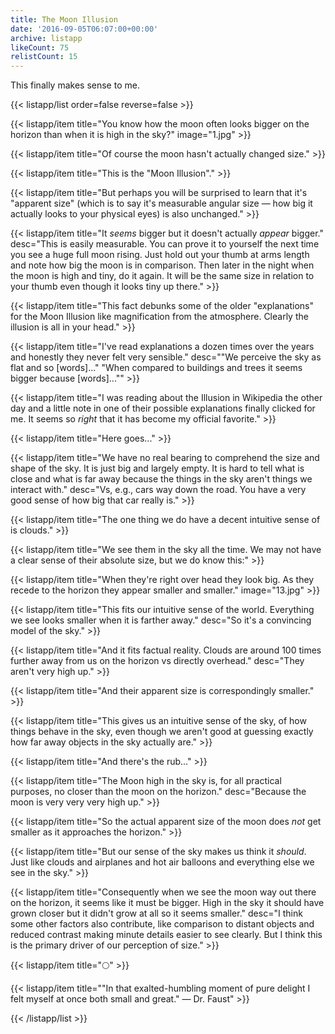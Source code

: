 ```yaml
---
title: The Moon Illusion
date: '2016-09-05T06:07:00+00:00'
archive: listapp
likeCount: 75
relistCount: 15
---
```


This finally makes sense to me.

<!--more-->

{{< listapp/list order=false reverse=false >}}

   {{< listapp/item title="You know how the moon often looks bigger on the horizon than when it is high in the sky?"
      image="1.jpg" >}}

   {{< listapp/item title="Of course the moon hasn't actually changed size." >}}

   {{< listapp/item title="This is the \"Moon Illusion\"." >}}

   {{< listapp/item title="But perhaps you will be surprised to learn that it's \"apparent size\" (which is to say it's measurable angular size — how big it actually looks to your physical eyes) is also unchanged." >}}

   {{< listapp/item title="It *seems* bigger but it doesn't actually *appear* bigger."
      desc="This is easily measurable. You can prove it to yourself the next time you see a huge full moon rising. Just hold out your thumb at arms length and note how big the moon is in comparison. Then later in the night when the moon is high and tiny, do it again. It will be the same size in relation to your thumb even though it looks tiny up there." >}}

   {{< listapp/item title="This fact debunks some of the older \"explanations\" for the Moon Illusion like magnification from the atmosphere. Clearly the illusion is all in your head." >}}

   {{< listapp/item title="I've read explanations a dozen times over the years and honestly they never felt very sensible."
      desc="\"We perceive the sky as flat and so [words]...\" \"When compared to buildings and trees it seems bigger because [words]...\"" >}}

   {{< listapp/item title="I was reading about the Illusion in Wikipedia the other day and a little note in one of their possible explanations finally clicked for me. It seems so *right* that it has become my official favorite." >}}

   {{< listapp/item title="Here goes..." >}}

   {{< listapp/item title="We have no real bearing to comprehend the size and shape of the sky. It is just big and largely empty. It is hard to tell what is close and what is far away because the things in the sky aren't things we interact with."
      desc="Vs, e.g., cars way down the road. You have a very good sense of how big that car really is." >}}

   {{< listapp/item title="The one thing we do have a decent intuitive sense of is clouds." >}}

   {{< listapp/item title="We see them in the sky all the time. We may not have a clear sense of their absolute size, but we do know this:" >}}

   {{< listapp/item title="When they're right over head they look big. As they recede to the horizon they appear smaller and smaller."
      image="13.jpg" >}}

   {{< listapp/item title="This fits our intuitive sense of the world. Everything we see looks smaller when it is farther away."
      desc="So it's a convincing model of the sky." >}}

   {{< listapp/item title="And it fits factual reality. Clouds are around 100 times further away from us on the horizon vs directly overhead."
      desc="They aren't very high up." >}}

   {{< listapp/item title="And their apparent size is correspondingly smaller." >}}

   {{< listapp/item title="This gives us an intuitive sense of the sky, of how things behave in the sky, even though we aren't good at guessing exactly how far away objects in the sky actually are." >}}

   {{< listapp/item title="And there's the rub..." >}}

   {{< listapp/item title="The Moon high in the sky is, for all practical purposes, no closer than the moon on the horizon."
      desc="Because the moon is very very very high up." >}}

   {{< listapp/item title="So the actual apparent size of the moon does *not* get smaller as it approaches the horizon." >}}

   {{< listapp/item title="But our sense of the sky makes us think it *should*. Just like clouds and airplanes and hot air balloons and everything else we see in the sky." >}}

   {{< listapp/item title="Consequently when we see the moon way out there on the horizon, it seems like it must be bigger. High in the sky it should have grown closer but it didn't grow at all so it seems smaller."
      desc="I think some other factors also contribute, like comparison to distant objects and reduced contrast making minute details easier to see clearly. But I think this is the primary driver of our perception of size." >}}

   {{< listapp/item title="🌕" >}}

   {{< listapp/item title="\"In that exalted-humbling moment of pure delight I felt myself at once both small and great.\" — Dr. Faust" >}}

{{< /listapp/list >}}
